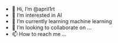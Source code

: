 - 👋 Hi, I’m @april1rt
- 👀 I’m interested in AI
- 🌱 I’m currently learning maсhine learning
- 💞️ I’m looking to collaborate on ...
- 📫 How to reach me ...

<!---
april1rt/april1rt is a ✨ special ✨ repository because its `README.md` (this file) appears on your GitHub profile.
You can click the Preview link to take a look at your changes.
--->
